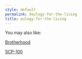 ```yaml
---
style: default
permalink: Xeulogy-for-the-living
title: eulogy-for-the-living
---
```

You may also like:

[Brotherhood](http://scp-wiki.net/brotherhood)

[SCP-100](http://scp-wiki.net/scp-100)
